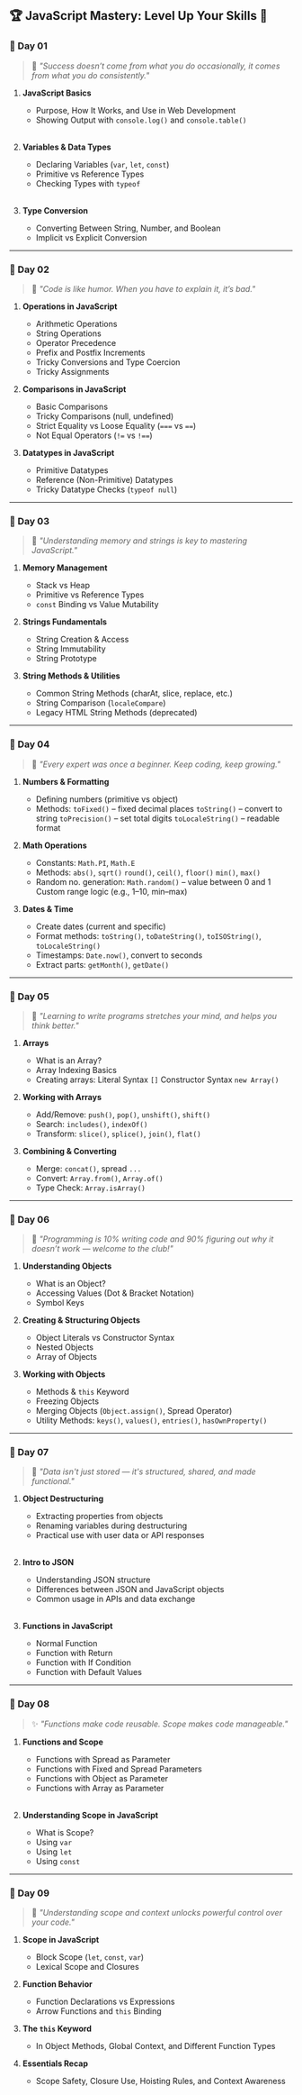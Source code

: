 <h2>🏆 JavaScript Mastery: Level Up Your Skills 🚀</h2>

<h3>📅 Day 01</h3>

> 🌱 _"Success doesn’t come from what you do occasionally, it comes from what you do consistently."_

1. **JavaScript Basics**

   - Purpose, How It Works, and Use in Web Development
   - Showing Output with `console.log()` and `console.table()`  
     <br />

2. **Variables & Data Types**

   - Declaring Variables (`var`, `let`, `const`)
   - Primitive vs Reference Types
   - Checking Types with `typeof`  
     <br />

3. **Type Conversion**

   - Converting Between String, Number, and Boolean
   - Implicit vs Explicit Conversion

---

<h3>📅 Day 02</h3>

> 🧠 _"Code is like humor. When you have to explain it, it’s bad."_

1. **Operations in JavaScript**

   - Arithmetic Operations
   - String Operations
   - Operator Precedence
   - Prefix and Postfix Increments
   - Tricky Conversions and Type Coercion
   - Tricky Assignments
     <br />

2. **Comparisons in JavaScript**

   - Basic Comparisons
   - Tricky Comparisons (null, undefined)
   - Strict Equality vs Loose Equality (`===` vs `==`)
   - Not Equal Operators (`!=` vs `!==`)
     <br />

3. **Datatypes in JavaScript**

   - Primitive Datatypes
   - Reference (Non-Primitive) Datatypes
   - Tricky Datatype Checks (`typeof null`)

---

<h3>📅 Day 03</h3>

> 🧠 _"Understanding memory and strings is key to mastering JavaScript."_

1. **Memory Management**

   - Stack vs Heap
   - Primitive vs Reference Types
   - `const` Binding vs Value Mutability
     <br />

2. **Strings Fundamentals**

   - String Creation & Access
   - String Immutability
   - String Prototype
     <br />

3. **String Methods & Utilities**

   - Common String Methods (charAt, slice, replace, etc.)
   - String Comparison (`localeCompare`)
   - Legacy HTML String Methods (deprecated)

---

<h3>📅 Day 04</h3>

> 🌱 _"Every expert was once a beginner. Keep coding, keep growing."_

1. **Numbers & Formatting**

   - Defining numbers (primitive vs object)
   - Methods:
     `toFixed()` – fixed decimal places
     `toString()` – convert to string
     `toPrecision()` – set total digits
     `toLocaleString()` – readable format
     <br />

2. **Math Operations**

   - Constants: `Math.PI`, `Math.E`
   - Methods:
     `abs()`, `sqrt()`
     `round()`, `ceil()`, `floor()`
     `min()`, `max()`
   - Random no. generation:
     `Math.random()` – value between 0 and 1
     Custom range logic (e.g., 1–10, min–max)
     <br />

3. **Dates & Time**

   - Create dates (current and specific)
   - Format methods: `toString()`, `toDateString()`, `toISOString()`, `toLocaleString()`
   - Timestamps: `Date.now()`, convert to seconds
   - Extract parts: `getMonth()`, `getDate()`

---

<h3>📅 Day 05</h3>

> 🌟 _"Learning to write programs stretches your mind, and helps you think better."_

1. **Arrays**

   - What is an Array?
   - Array Indexing Basics
   - Creating arrays:
     Literal Syntax `[]`
     Constructor Syntax `new Array()`
     <br />

2. **Working with Arrays**

   - Add/Remove: `push()`, `pop()`, `unshift()`, `shift()`
   - Search: `includes()`, `indexOf()`
   - Transform: `slice()`, `splice()`, `join()`, `flat()`
     <br />

3. **Combining & Converting**

   - Merge: `concat()`, spread `...`
   - Convert: `Array.from()`, `Array.of()`
   - Type Check: `Array.isArray()`

---

<h3>📅 Day 06</h3>

> 🤖 _"Programming is 10% writing code and 90% figuring out why it doesn’t work — welcome to the club!"_

1. **Understanding Objects**

   - What is an Object?
   - Accessing Values (Dot & Bracket Notation)
   - Symbol Keys
     <br />

2. **Creating & Structuring Objects**

   - Object Literals vs Constructor Syntax
   - Nested Objects
   - Array of Objects
     <br />

3. **Working with Objects**

   - Methods & `this` Keyword
   - Freezing Objects
   - Merging Objects (`Object.assign()`, Spread Operator)
   - Utility Methods: `keys()`, `values()`, `entries()`, `hasOwnProperty()`

---

<h3>📅 Day 07</h3>

> 🌟 _"Data isn't just stored — it's structured, shared, and made functional."_

1. **Object Destructuring**

   - Extracting properties from objects
   - Renaming variables during destructuring
   - Practical use with user data or API responses  
     <br />

2. **Intro to JSON**

   - Understanding JSON structure
   - Differences between JSON and JavaScript objects
   - Common usage in APIs and data exchange  
     <br />

3. **Functions in JavaScript**

   - Normal Function
   - Function with Return
   - Function with If Condition
   - Function with Default Values

---

<h3>📅 Day 08</h3>

> ✨ _"Functions make code reusable. Scope makes code manageable."_

1. **Functions and Scope**

   - Functions with Spread as Parameter
   - Functions with Fixed and Spread Parameters
   - Functions with Object as Parameter
   - Functions with Array as Parameter  
     <br />

2. **Understanding Scope in JavaScript**

   - What is Scope?
   - Using `var`
   - Using `let`
   - Using `const`

---

<h3>📅 Day 09</h3>

> 🧠 _"Understanding scope and context unlocks powerful control over your code."_

1. **Scope in JavaScript**

   - Block Scope (`let`, `const`, `var`)
   - Lexical Scope and Closures
     <br />

2. **Function Behavior**

   - Function Declarations vs Expressions
   - Arrow Functions and `this` Binding
     <br />

3. **The `this` Keyword**

   - In Object Methods, Global Context, and Different Function Types
     <br />

4. **Essentials Recap**
   - Scope Safety, Closure Use, Hoisting Rules, and Context Awareness

